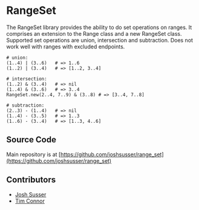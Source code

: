 RangeSet
========

The RangeSet library provides the ability to do set operations on ranges.  It comprises an extension to the Range class and a new RangeSet class.  Supported set operations are union, intersection and subtraction.  Does not work well with ranges with excluded endpoints.

    # union:
    (1..4) | (3..6)   # => 1..6
    (1..2) | (3..4)   # => [1..2, 3..4]
    
    # intersection:
    (1..2) & (3..4)   # => nil
    (1..4) & (3..6)   # => 3..4
    RangeSet.new(2..4, 7..9) & (3..8) # => [3..4, 7..8]
    
    # subtraction:
    (2..3) - (1..4)   # => nil
    (1..4) - (3..5)   # => 1..3
    (1..6) - (3..4)   # => [1..3, 4..6]

## Source Code

Main repository is at [https://github.com/joshsusser/range_set](https://github.com/joshsusser/range_set)

## Contributors
  * [Josh Susser](http://github.com/joshsusser)
  * [Tim Connor](http://github.com/timocratic)

